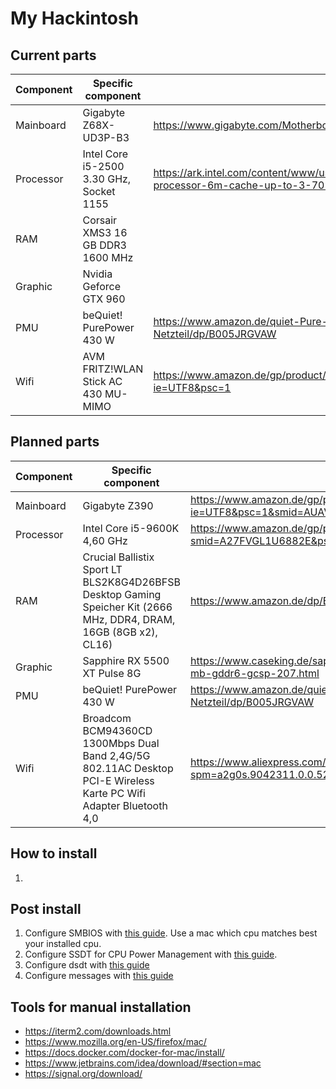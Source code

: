 # My Hackintosh

## Current parts

| Component | Specific component                       | URL                                                                                                                  |
| --------- | ---------------------------------------- | -------------------------------------------------------------------------------------------------------------------- |
| Mainboard | Gigabyte Z68X-UD3P-B3                    | https://www.gigabyte.com/Motherboard/GA-Z68X-UD3P-B3-rev-10#ov                                                       |
| Processor | Intel Core i5-2500 3.30 GHz, Socket 1155 | https://ark.intel.com/content/www/us/en/ark/products/52209/intel-core-i5-2500-processor-6m-cache-up-to-3-70-ghz.html |
| RAM       | Corsair XMS3 16 GB DDR3 1600 MHz         |                                                                                                                      |
| Graphic   | Nvidia Geforce GTX 960                   |                                                                                                                      |
| PMU       | beQuiet! PurePower 430 W                 | https://www.amazon.de/quiet-Pure-Power-L8-CM-430W-Netzteil/dp/B005JRGVAW                                             |
| Wifi      | AVM FRITZ!WLAN Stick AC 430 MU-MIMO      | https://www.amazon.de/gp/product/B074H1GDBJ/ref=ppx_yo_dt_b_search_asin_title?ie=UTF8&psc=1                          |

## Planned parts

| Component | Specific component                                                                                                 | URL                                                                                                |
| --------- | ------------------------------------------------------------------------------------------------------------------ | -------------------------------------------------------------------------------------------------- |
| Mainboard | Gigabyte Z390                                                                                                      | https://www.amazon.de/gp/product/B07HS4XS93/ref=ox_sc_mini_detail?ie=UTF8&psc=1&smid=AUAVRUONAQ4EG |
| Processor | Intel Core i5-9600K 4,60 GHz                                                                                       | https://www.amazon.de/gp/product/B07HHLX1R8/ref=ox_sc_act_image_2?smid=A27FVGL1U6882E&psc=1        |
| RAM       | Crucial Ballistix Sport LT BLS2K8G4D26BFSB Desktop Gaming Speicher Kit (2666 MHz, DDR4, DRAM, 16GB (8GB x2), CL16) | https://www.amazon.de/dp/B06XJ9LMRQ/?tag=tonymacx8603-21&th=1                                      |
| Graphic   | Sapphire RX 5500 XT Pulse 8G                                                                                       | https://www.caseking.de/sapphire-pulse-radeon-rx-5500-xt-8g-8192-mb-gddr6-gcsp-207.html            |
| PMU       | beQuiet! PurePower 430 W                                                                                           | https://www.amazon.de/quiet-Pure-Power-L8-CM-430W-Netzteil/dp/B005JRGVAW                           |  |
| Wifi      | Broadcom BCM94360CD 1300Mbps Dual Band 2,4G/5G 802.11AC Desktop PCI-E Wireless Karte PC Wifi Adapter Bluetooth 4,0 | https://www.aliexpress.com/item/32487754245.html?spm=a2g0s.9042311.0.0.521b4c4drENbH6              |

## How to install
1. 

## Post install
1. Configure SMBIOS with [this guide](https://www.tonymacx86.com/threads/guide-how-to-configure-your-systems-smbios-correctly.198155/). Use a mac which cpu matches best your installed cpu.
2. Configure SSDT for CPU Power Management with [this guide](https://www.tonymacx86.com/threads/quick-guide-to-generate-a-ssdt-for-cpu-power-management.177456/).
3. Configure dsdt with [this guide]() 
4. Configure messages with [this guide](https://www.tonymacx86.com/threads/an-idiots-guide-to-imessage.196827/)

## Tools for manual installation

- https://iterm2.com/downloads.html
- https://www.mozilla.org/en-US/firefox/mac/
- https://docs.docker.com/docker-for-mac/install/
- https://www.jetbrains.com/idea/download/#section=mac
- https://signal.org/download/
